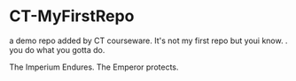 # CT-MyFirstRepo
 a demo repo added by CT courseware.  It's not my first repo but youi know. . you do what you gotta do.

 The Imperium Endures.  The Emperor protects.
